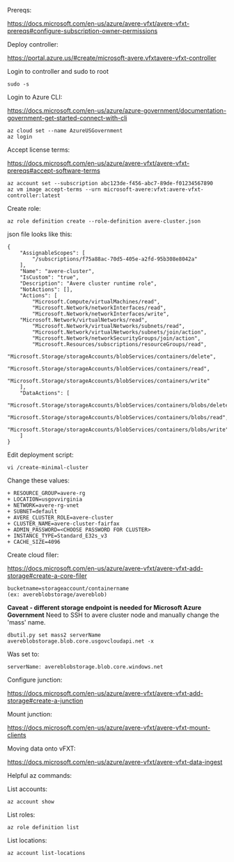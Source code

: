 Prereqs:

https://docs.microsoft.com/en-us/azure/avere-vfxt/avere-vfxt-prereqs#configure-subscription-owner-permissions

Deploy controller:

https://portal.azure.us/#create/microsoft-avere.vfxtavere-vfxt-controller

Login to controller and sudo to root
```
sudo -s
```

Login to Azure CLI:

https://docs.microsoft.com/en-us/azure/azure-government/documentation-government-get-started-connect-with-cli
```
az cloud set --name AzureUSGovernment
az login
```

Accept license terms:

https://docs.microsoft.com/en-us/azure/avere-vfxt/avere-vfxt-prereqs#accept-software-terms

```
az account set --subscription abc123de-f456-abc7-89de-f01234567890
az vm image accept-terms --urn microsoft-avere:vfxt:avere-vfxt-controller:latest
```

Create role:
```
az role definition create --role-definition avere-cluster.json
```
json file looks like this:
```
{
    "AssignableScopes": [
        "/subscriptions/f75a88ac-70d5-405e-a2fd-95b308e8042a"
    ],
    "Name": "avere-cluster",
    "IsCustom": "true",
    "Description": "Avere cluster runtime role",
    "NotActions": [],
    "Actions": [
        "Microsoft.Compute/virtualMachines/read",
        "Microsoft.Network/networkInterfaces/read",
        "Microsoft.Network/networkInterfaces/write",
    "Microsoft.Network/virtualNetworks/read",
        "Microsoft.Network/virtualNetworks/subnets/read",
        "Microsoft.Network/virtualNetworks/subnets/join/action",
        "Microsoft.Network/networkSecurityGroups/join/action",
        "Microsoft.Resources/subscriptions/resourceGroups/read",
        "Microsoft.Storage/storageAccounts/blobServices/containers/delete",
        "Microsoft.Storage/storageAccounts/blobServices/containers/read",
        "Microsoft.Storage/storageAccounts/blobServices/containers/write"
    ],
    "DataActions": [
        "Microsoft.Storage/storageAccounts/blobServices/containers/blobs/delete",
        "Microsoft.Storage/storageAccounts/blobServices/containers/blobs/read",
        "Microsoft.Storage/storageAccounts/blobServices/containers/blobs/write"
    ]
}
```
Edit deployment script:
```
vi /create-minimal-cluster
```

Change these values:
```
+ RESOURCE_GROUP=avere-rg
+ LOCATION=usgovvirginia
+ NETWORK=avere-rg-vnet
+ SUBNET=default
+ AVERE_CLUSTER_ROLE=avere-cluster
+ CLUSTER_NAME=avere-cluster-fairfax
+ ADMIN_PASSWORD=<CHOOSE PASSWORD FOR CLUSTER>
+ INSTANCE_TYPE=Standard_E32s_v3
+ CACHE_SIZE=4096
```

Create cloud filer:

https://docs.microsoft.com/en-us/azure/avere-vfxt/avere-vfxt-add-storage#create-a-core-filer
```
bucketname=storageaccount/containername
(ex: avereblobstorage/avereblob)
```

**Caveat - different storage endpoint is needed for Microsoft Azure Government**
Need to SSH to avere cluster node and manually change the 'mass' name. 
```
dbutil.py set mass2 serverName avereblobstorage.blob.core.usgovcloudapi.net -x
```

Was set to:
```
serverName: avereblobstorage.blob.core.windows.net
```

Configure junction:

https://docs.microsoft.com/en-us/azure/avere-vfxt/avere-vfxt-add-storage#create-a-junction

Mount junction:

https://docs.microsoft.com/en-us/azure/avere-vfxt/avere-vfxt-mount-clients

Moving data onto vFXT:

https://docs.microsoft.com/en-us/azure/avere-vfxt/avere-vfxt-data-ingest



Helpful az commands:

List accounts:
```
az account show
```
List roles:
```
az role definition list
```
List locations:
```
az account list-locations
```
